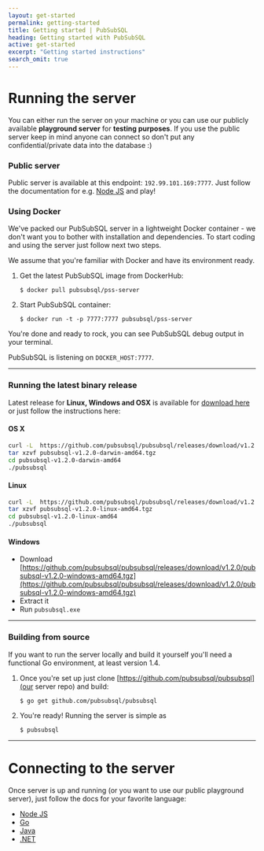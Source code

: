 ```yaml
---
layout: get-started
permalink: getting-started
title: Getting started | PubSubSQL
heading: Getting started with PubSubSQL
active: get-started
excerpt: "Getting started instructions"
search_omit: true
---
```


# Running the server

You can either run the server on your machine or you can use our publicly available **playground server** for **testing purposes**. If you use the public server keep in mind anyone can connect so don't put any confidential/private data into the database :)

### Public server

Public server is available at this endpoint: `192.99.101.169:7777`. Just follow the documentation for e.g. [Node JS](/docs/nodejs.html) and play!

### Using Docker
We've packed our PubSubSQL server in a lightweight Docker container - we don't want you to bother 
with installation and dependencies. To start coding and using the server just follow next two steps. 

We assume that you're familiar with Docker and have its environment ready.

1. Get the latest PubSubSQL image from DockerHub:

    ```shell
    $ docker pull pubsubsql/pss-server
    ```

2. Start PubSubSQL container:

    ```shell
    $ docker run -t -p 7777:7777 pubsubsql/pss-server
    ```

You're done and ready to rock, you can see PubSubSQL debug output in your terminal.

PubSubSQL is listening on `DOCKER_HOST:7777`.


-----
### Running the latest binary release

Latest release for **Linux, Windows and OSX** is available for [download here](https://github.com/pubsubsql/pubsubsql/releases/tag/v1.2.0) or just follow the instructions here:

#### OS X
``` bash
curl -L  https://github.com/pubsubsql/pubsubsql/releases/download/v1.2.0/pubsubsql-v1.2.0-darwin-amd64.tgz -o pubsubsql-v1.2.0-darwin-amd64.tgz
tar xzvf pubsubsql-v1.2.0-darwin-amd64.tgz
cd pubsubsql-v1.2.0-darwin-amd64
./pubsubsql
```

#### Linux
``` bash
curl -L  https://github.com/pubsubsql/pubsubsql/releases/download/v1.2.0/pubsubsql-v1.2.0-linux-amd64.tgz -o pubsubsql-v1.2.0-linux-amd64.tgz
tar xzvf pubsubsql-v1.2.0-linux-amd64.tgz
cd pubsubsql-v1.2.0-linux-amd64
./pubsubsql
```

#### Windows
- Download [https://github.com/pubsubsql/pubsubsql/releases/download/v1.2.0/pubsubsql-v1.2.0-windows-amd64.tgz](https://github.com/pubsubsql/pubsubsql/releases/download/v1.2.0/pubsubsql-v1.2.0-windows-amd64.tgz)
- Extract it
- Run `pubsubsql.exe`



----
### Building from source

If you want to run the server locally and build it yourself you'll need a functional Go environment, at least version 1.4.

1. Once you're set up just clone [https://github.com/pubsubsql/pubsubsql](our server repo) and build:

    ```shell
    $ go get github.com/pubsubsql/pubsubsql
    ```

3. You're ready! Running the server is simple as

    ```shell
    $ pubsubsql
    ```

----

# Connecting to the server

Once server is up and running (or you want to use our public playground server), just follow the docs for your favorite language:
- [Node JS](/docs/nodejs.html)
- [Go](/docs/go.html)
- [Java](/docs/java.html)
- [.NET](/docs/dotNet.html)
